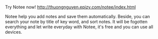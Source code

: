 Try Notee now! http://thuongnguyen.epizy.com/notee/index.html

Notee help you add notes and save them automatically. Beside, you can search your note by title of key word, and sort notes. It will be fogotten everything and let write everyday with Notee, it's free and you can use all devices.
